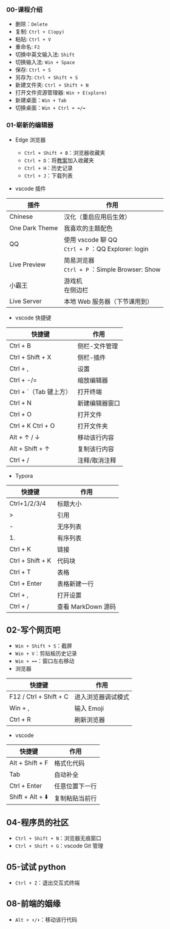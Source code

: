 ### 00-课程介绍

- 删除：`Delete`
- 复制: `Ctrl + C(opy)`
- 粘贴: `Ctrl + V`
- 重命名: `F2`
- 切换中英文输入法: `Shift`
- 切换输入法: `Win + Space`
- 保存: `Ctrl + S`
- 另存为: `Ctrl + Shift + S`
- 新建文件夹: `Ctrl + Shift + N`
- 打开文件资源管理器: `Win + E(xplore)`
- 新建桌面：`Win + Tab`
- 切换桌面：`Win + Ctrl + ⬅️/➡️`

### 01-崭新的编辑器

- Edge 浏览器

  - `Ctrl + Shift + B`：浏览器收藏夹
  - `Ctrl + D`：将[教案](https://share.fzf404.top)加入收藏夹
  - `Ctrl + H`：历史记录
  - `Ctrl + J`：下载列表

- vscode 插件

| 插件           | 作用                                                   |
| -------------- | ------------------------------------------------------ |
| Chinese        | 汉化（重启应用后生效）                                 |
| One Dark Theme | 我喜欢的主题配色                                       |
| QQ             | 使用 vscode 聊 QQ<br />`Ctrl + P` ：QQ Explorer: login |
| Live Preview   | 简易浏览器<br />`Ctrl + P` ：Simple Browser: Show      |
| 小霸王         | 游戏机<br />在侧边栏                                   |
| Live Server    | 本地 Web 服务器（下节课用到）                          |

- vscode 快捷键

| 快捷键                 | 作用           |
| ---------------------- | -------------- |
| Ctrl + B               | 侧栏-文件管理  |
| Ctrl + Shift + X       | 侧栏-插件      |
| Ctrl + ,               | 设置           |
| Ctrl + -/=             | 缩放编辑器     |
| Ctrl + `（Tab 键上方） | 打开终端       |
| Ctrl + N               | 新建编辑器窗口 |
| Ctrl + O               | 打开文件       |
| Ctrl + K Ctrl + O      | 打开文件夹     |
| Alt + ↑ / ↓            | 移动该行内容   |
| Alt + Shift + ↑        | 复制该行内容   |
| Ctrl + /               | 注释/取消注释  |

- Typora

| 快捷键           | 作用               |
| ---------------- | ------------------ |
| Ctrl+1/2/3/4     | 标题大小           |
| >                | 引用               |
| -                | 无序列表           |
| 1.               | 有序列表           |
| Ctrl + K         | 链接               |
| Ctrl + Shift + K | 代码块             |
| Ctrl + T         | 表格               |
| Ctrl + Enter     | 表格新建一行       |
| Ctrl + ,         | 打开设置           |
| Ctrl + /         | 查看 MarkDown 源码 |

## 02-写个网页吧

- `Win + Shift + S`：截屏
- `Win + V`：剪贴板历史记录
- `Win + ⬅️➡️`：窗口左右移动
- 浏览器

| 快捷键                 | 作用               |
| ---------------------- | ------------------ |
| F12 / Ctrl + Shift + C | 进入浏览器调试模式 |
| Win + ,                | 输入 Emoji         |
| Ctrl + R               | 刷新浏览器         |

- vscode

| 快捷键           | 作用           |
| ---------------- | -------------- |
| Alt + Shift + F  | 格式化代码     |
| Tab              | 自动补全       |
| Ctrl + Enter     | 任意位置下一行 |
| Shift + Alt + ⬇️ | 复制粘贴当前行 |

## 04-程序员的社区

- `Ctrl + Shift + N`：浏览器无痕窗口
- `Ctrl + Shift + G`：vscode Git 管理

## 05-试试 python

- `Ctrl + Z`：退出交互式终端

## 08-前端的姻缘

- `Alt + ⬆️/⬇️`：移动该行代码
